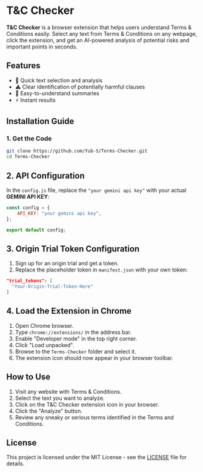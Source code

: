 #  T&C Checker

**T&C Checker** is a browser extension that helps users understand Terms & Conditions easily. Select any text from Terms & Conditions on any webpage, click the extension, and get an AI-powered analysis of potential risks and important points in seconds.

## Features
- 🚀 Quick text selection and analysis
- ⚠️ Clear identification of potentially harmful clauses
- 📝 Easy-to-understand summaries
- ⚡ Instant results

## Installation Guide

### 1. Get the Code
```bash
git clone https://github.com/Yub-S/Terms-Checker.git
cd Terms-Checker
```

## 2. API Configuration
In the `config.js` file, replace the `"your gemini api key"` with your actual **GEMINI API KEY**:

```js
const config = {
    API_KEY: "your gemini api key",
};

export default config;
```
## 3. Origin Trial Token Configuration
1. Sign up for an origin trial and get a token.
2. Replace the placeholder token in `manifest.json` with your own token:

```json
"trial_tokens": [
  "Your-Origin-Trial-Token-Here"
]
```
## 4. Load the Extension in Chrome
1. Open Chrome browser.
2. Type `chrome://extensions/` in the address bar.
3. Enable "Developer mode" in the top right corner.
4. Click "Load unpacked".
5. Browse to the `Terms-Checker` folder and select it.
6. The extension icon should now appear in your browser toolbar.

## How to Use
1. Visit any website with Terms & Conditions.
2. Select the text you want to analyze.
3. Click on the T&C Checker extension icon in your browser.
4. Click the "Analyze" button.
5. Review any sneaky or serious terms identified in the Terms and Conditions.

## License

This project is licensed under the MIT License - see the [LICENSE](./LICENSE) file for details.

